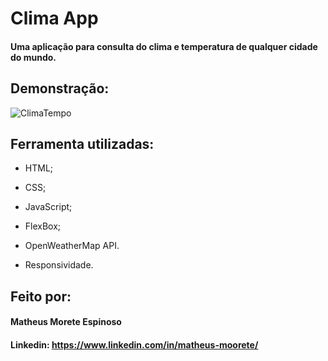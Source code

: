 <h1> Clima App </h1>

#### Uma aplicação para consulta do clima e temperatura de qualquer cidade do mundo.

## Demonstração:

![ClimaTempo](https://user-images.githubusercontent.com/128860497/229644946-29880c86-7cdb-4ed3-a40b-74bfd6ffddbd.gif)


## Ferramenta utilizadas:

  * HTML;
  
  * CSS;
  
  * JavaScript;
  
  * FlexBox;
  
  * OpenWeatherMap API.
  
  * Responsividade.

## Feito por:

#### Matheus Morete Espinoso

#### Linkedin: https://www.linkedin.com/in/matheus-moorete/
